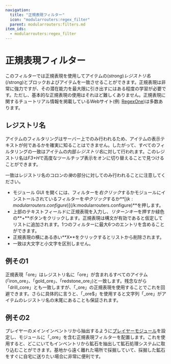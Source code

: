 ```yaml
---
navigation:
  title: "正規表現フィルター"
  icon: "modularrouters:regex_filter"
  parent: modularrouters:filters.md
item_ids:
  - modularrouters:regex_filter
---
```


# 正規表現フィルター

このフィルターでは正規表現を使用してアイテムの$(strong)レジストリ名$(/strong)とブロックおよびアイテムを一致させることができます。正規表現は非常に強力ですが、その潜在能力を最大限に引き出すにはある程度の学習が必要です。ただし、基本的な正規表現の使用はそれほど難しくありません。正規表現に関するチュートリアル情報を掲載しているWebサイト(例: [RegexOne](https://regexone.com/))は多数あります。

## レジストリ名

アイテムのフィルタリングはサーバー上でのみ行われるため、アイテムの表示テキストが何であるかを確実に知ることはできません。したがって、すべてのフィルタリングの一致はアイテムの内部*レジストリ名*に対して行われます。このレジストリ名は*F3+H*で高度なツールチップ表示をオンに切り替えることで見つけることができます。

一致はレジストリ名のコロンの*後*の部分に対してのみ行われることに注意してください。


- モジュール GUI を開くには、フィルターを*右クリック*するかモジュールにインストールされているフィルターを*中クリック*するか**<Color id="dark_red">[$(k:modularrouters.configure)]$(/k:modularrouters.configure)</Color>**を押します。
- 上部のテキストフィールドに正規表現を入力し、*リターンキー*を押すか緑色の**<Color id="dark_green">+</Color>**ボタンをクリックします。正規表現は構文が有効であると仮定してリストに追加されます。1つのフィルターに最大6つのエントリを含めることができます。
- 正規表現の横にある赤い**<Color id="dark_red">X</Color>**をクリックするとリストから削除されます。
- 一致は大文字と小文字を区別しません。

## 例その1

正規表現「ore」はレジストリ名に「ore」が含まれるすべてのアイテム(「iron_ore」、「gold_ore」、「redstone_ore」)と一致します。残念ながら「drill_core」とも一致しますが、「<Color id="dark_blue">_ore</Color>」の正規表現を使用することでこれを回避できます。さらに具体的に言うと、「<Color id="dark_blue">_ore$</Color>」を使用すると文字列「_ore」がアイテムのレジストリ名の末尾にあることも保証されます。

## 例その2

プレイヤーのメインインベントリから抽出するように[プレイヤーモジュール](../modules/player.md)を設定し、モジュールに「<Color id="dark_blue">_ore</Color>」を含む正規表現フィルターを配置します。これを使用すると、どこにいてもインベントリから鉱石を抽出して鉱石処理システムに取り込むことができます。基地から遠く離れた場所で採掘していて、採掘した鉱石をすぐに自宅に送りたい場合に非常に便利です。



<Recipe id="modularrouters:regex_filter" />

